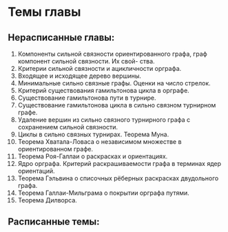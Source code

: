 # Темы главы

## Нерасписанные главы:
1. Компоненты сильной связности ориентированного графа, граф компонент сильной связности. Их свой-
ства.
2. Критерии сильной связности и ацикличности орграфа.
3. Входящее и исходящее дерево вершины.
4. Минимальные сильно связные графы. Оценки на число стрелок.
5. Критерий существования гамильтонова цикла в орграфе.
6. Существование гамильтонова пути в турнире.
7. Существование гамильтонова цикла в сильно связном турнирном графе.
8. Удаление вершин из сильно связного турнирного графа с сохранением сильной связности.
9. Циклы в сильно связных турнирах. Теорема Муна.
10. Теорема Хватала-Ловаса о независимом множестве в ориентированном графе.
11. Теорема Роя-Галлаи о раскрасках и ориентациях.
12. Ядро орграфа. Критерий раскрашиваемости графа в терминах ядер ориентаций.
13. Теорема Гэльвина о списочных рёберных раскрасках двудольного графа.
14. Теорема Галлаи-Мильграма о покрытии орграфа путями.
15. Теорема Дилворса.

## Расписанные темы:
